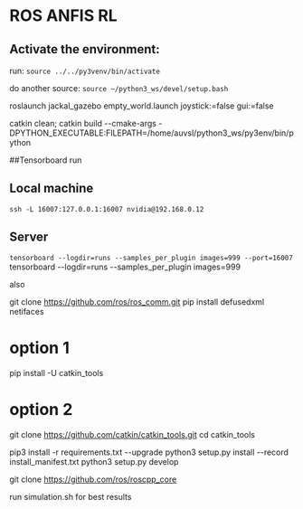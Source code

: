 # ROS ANFIS RL

## Activate the environment:

run: `source ../../py3venv/bin/activate`

do another source: `source ~/python3_ws/devel/setup.bash`

roslaunch jackal_gazebo empty_world.launch joystick:=false gui:=false

catkin clean; catkin build --cmake-args -DPYTHON_EXECUTABLE:FILEPATH=/home/auvsl/python3_ws/py3env/bin/python

##Tensorboard run
## Local machine
`ssh -L 16007:127.0.0.1:16007 nvidia@192.168.0.12`

## Server
`tensorboard --logdir=runs --samples_per_plugin images=999 --port=16007`
tensorboard --logdir=runs --samples_per_plugin images=999

also 



git clone https://github.com/ros/ros_comm.git
pip install defusedxml netifaces

# option 1

pip install -U catkin_tools

# option 2

git clone https://github.com/catkin/catkin_tools.git
cd catkin_tools

pip3 install -r requirements.txt --upgrade
python3 setup.py install --record install_manifest.txt
python3 setup.py develop

[comment]: <> (python3 setup.py develop)

git clone https://github.com/ros/roscpp_core

run simulation.sh for best results
